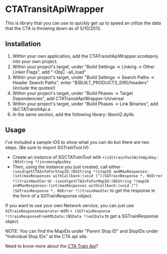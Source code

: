 CTATransitApiWrapper
=====================

This is library that you can use to quickly get up to speed an utilize the data that the CTA is throwing down as of 5/10/2012. 

Installation
--------
1. Within your own application, add the CTATransitApiWrapper.xcodeproj into your own project. 
2. Within your project's target, under "Build Settings -> Linking -> Other Linker Flags", add "-ObjC -all_load"
3. Within your project's target, under "Build Settings -> Search Paths -> Header Search Paths", enter "$(BUILT_PRODUCTS_DIR)/headers" (include the quotes!)
4. Within your project's target, under "Build Phases -> Target Dependencies", add CTATransitApiWrapper-Universal
5. Within your project's target, under "Build Phases -> Link Binaries", add libCTATransitApi.a
6. In the same section, add the following library: libxml2.dylib.

Usage
--------

I've included a sample iOS to show what you can do but there are two steps. (Be sure to import SGTrainTool.h!)

* Create an instance of SGCTATrainTool with `+(id)trainToolWithApiKey:(NSString *)incomingApiKey`
* Then, using the instance you just created, call either `-(void)getCTAInfoForStopID:(NSString *)stopID andMaxResponses:(int)maxResponses withCallback:(void (^)(SGTrainResponse *, NSError *))trainHandler` or `-(void)getCTAInfoForMapID:(NSString *)mapID andMaxResponses:(int)maxResponses withCallback:(void (^)(SGTrainResponse *, NSError *))trainHandler` to get the response in the form of a SGTrainResponse object.

If you want to use your own Network service, you can just use `SGTrainResponseGenerator` with `+ (SGTrainResponse *)trainResponseFromXMLData:(NSData *)xmlData` to get a SGTrainResponse object.

NOTE: You can find the MapIDs under "Parent Stop ID" and StopIDs under "Individual Stop IDs" at the CTA api site.

Need to know more about the [CTA Train Api](http://www.transitchicago.com/developers/ttdocs/default.aspx)?
 